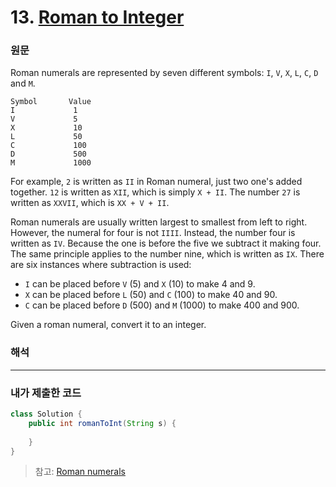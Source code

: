 # 13. [Roman to Integer](https://leetcode.com/problems/roman-to-integer/)
### 원문

Roman numerals are represented by seven different symbols: `I`, `V`, `X`, `L`, `C`, `D` and `M`.
```text
Symbol       Value
I             1
V             5
X             10
L             50
C             100
D             500
M             1000
```
For example, `2` is written as `II` in Roman numeral, just two one's added together. `12` is written as `XII`, which is simply `X + II`. The number `27` is written as `XXVII`, which is `XX + V + II`.

Roman numerals are usually written largest to smallest from left to right. However, the numeral for four is not `IIII`. Instead, the number four is written as `IV`. Because the one is before the five we subtract it making four. The same principle applies to the number nine, which is written as `IX`. There are six instances where subtraction is used:

- `I` can be placed before `V` (5) and `X` (10) to make 4 and 9. 
- `X` can be placed before `L` (50) and `C` (100) to make 40 and 90. 
- `C` can be placed before `D` (500) and `M` (1000) to make 400 and 900.

Given a roman numeral, convert it to an integer.

### 해석



---

### 내가 제출한 코드

```java
class Solution {
    public int romanToInt(String s) {
        
    }
}
```

> 참고: [Roman numerals](https://en.wikipedia.org/wiki/Roman_numerals)
